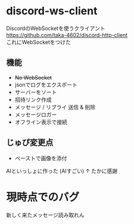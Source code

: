 # discord-ws-client
DiscordのWebSocketを使うクライアント  
https://github.com/taka-4602/discord-http-client  
これにWebSocketをつけた
## 機能
- ~~No WebSocket~~
- jsonでログをエクスポート
- サーバーをソート
- 招待リンク作成
- メッセージ / リプライ 送信 & 削除
- メッセージロガー
- オフライン表示で接続
## じゅぴ変更点
- ペーストで画像を添付

AIといっしょに作った (AIすごい)
↑
たかに感謝

# 現時点でのバグ
新しく来たメッセージ読み取れん
